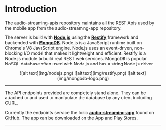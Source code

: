 <div class="page-header">
  <h1  id="page-title">Introduction</h1>
</div>

The audio-streaming-apis repository maintains all the REST Apis used by the mobile app
from the audio-streaming-app repository.

The server is build with __[Node.js](http://nodejs.org)__ using the __[Restify](http://www.restify.com)__ framework and backended with
__[MongoDB](https://www.mongodb.org/)__.
Node.js is a JavaScript runtime built on Chrome's V8 JavaScript engine. Node.js uses an event-driven, non-blocking I/O model that makes it lightweight and efficient.
Restify is a Node.js module to build real REST web services.
MongoDB is popular NoSQL database often used with Node.js and has a string Node.js driver.

<div style="margin:0 auto;text-align:center;">
![alt text](img/nodejs.png)
![alt text](img/restify.png)
![alt text](img/mongodb-logo.png)

</div>


___
The API endpoints provided are completely stand alone. They can be attached to and used to manipulate the database by any client
including CURL.

Currently the endpoints service the Ionic __[audio-streaming-app](https://github.com/24hourkirtan/audio-streaming-app)__ 
found on GitHub. The app can be downloaded on the App and Play Stores.
___

